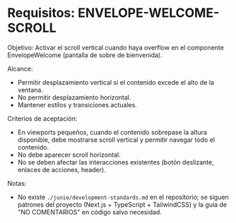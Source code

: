 # Requisitos: ENVELOPE-WELCOME-SCROLL

Objetivo: Activar el scroll vertical cuando haya overflow en el componente EnvelopeWelcome (pantalla de sobre de bienvenida).

Alcance:
- Permitir desplazamiento vertical si el contenido excede el alto de la ventana.
- No permitir desplazamiento horizontal.
- Mantener estilos y transiciones actuales.

Criterios de aceptación:
- En viewports pequeños, cuando el contenido sobrepase la altura disponible, debe mostrarse scroll vertical y permitir navegar todo el contenido.
- No debe aparecer scroll horizontal.
- No se deben afectar las interacciones existentes (botón deslizante, enlaces de acciones, header).

Notas:
- No existe `./junie/development-standards.md` en el repositorio; se siguen patrones del proyecto (Next.js + TypeScript + TailwindCSS) y la guía de "NO COMENTARIOS" en código salvo necesidad.
